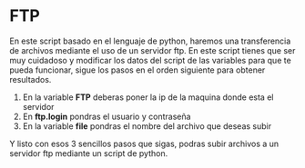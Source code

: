 # **FTP**
En este script basado en el lenguaje de python, haremos una transferencia de archivos mediante el uso de un servidor ftp.
En este script tienes que ser muy cuidadoso y modificar los datos del script  de las variables para que te pueda funcionar, sigue los pasos en el orden siguiente para obtener resultados.
1. En la variable **FTP** deberas poner la ip de la maquina donde esta el servidor 
2. En **ftp.login** pondras el usuario y contraseña
3. En la variable **file** pondras el nombre del archivo que deseas subir

Y listo con esos 3 sencillos pasos que sigas, podras subir archivos a un servidor ftp mediante un script de python.